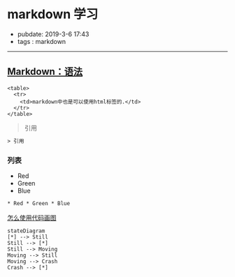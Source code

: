 # markdown 学习

- pubdate: 2019-3-6 17:43
- tags : markdown

---

## [Markdown：语法](https://daringfireball.net/projects/markdown/syntax#philosophy)

```html{run}
<table>
  <tr>
    <td>markdown中也是可以使用html标签的.</td>
  </tr>
</table>
```

> 引用

```html
> 引用
```

### 列表

- Red
- Green
- Blue

```html
* Red * Green * Blue
```

[怎么使用代码画图](https://github.com/mermaid-js/mermaid)

```mermaid{run}
stateDiagram
[*] --> Still
Still --> [*]
Still --> Moving
Moving --> Still
Moving --> Crash
Crash --> [*]
```
